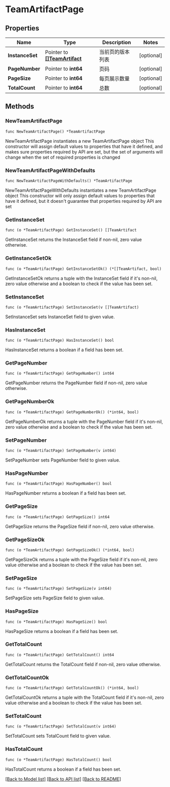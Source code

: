# TeamArtifactPage

## Properties

Name | Type | Description | Notes
------------ | ------------- | ------------- | -------------
**InstanceSet** | Pointer to [**[]TeamArtifact**](TeamArtifact.md) | 当前页的版本列表 | [optional] 
**PageNumber** | Pointer to **int64** | 页码 | [optional] 
**PageSize** | Pointer to **int64** | 每页展示数量 | [optional] 
**TotalCount** | Pointer to **int64** | 总数 | [optional] 

## Methods

### NewTeamArtifactPage

`func NewTeamArtifactPage() *TeamArtifactPage`

NewTeamArtifactPage instantiates a new TeamArtifactPage object
This constructor will assign default values to properties that have it defined,
and makes sure properties required by API are set, but the set of arguments
will change when the set of required properties is changed

### NewTeamArtifactPageWithDefaults

`func NewTeamArtifactPageWithDefaults() *TeamArtifactPage`

NewTeamArtifactPageWithDefaults instantiates a new TeamArtifactPage object
This constructor will only assign default values to properties that have it defined,
but it doesn't guarantee that properties required by API are set

### GetInstanceSet

`func (o *TeamArtifactPage) GetInstanceSet() []TeamArtifact`

GetInstanceSet returns the InstanceSet field if non-nil, zero value otherwise.

### GetInstanceSetOk

`func (o *TeamArtifactPage) GetInstanceSetOk() (*[]TeamArtifact, bool)`

GetInstanceSetOk returns a tuple with the InstanceSet field if it's non-nil, zero value otherwise
and a boolean to check if the value has been set.

### SetInstanceSet

`func (o *TeamArtifactPage) SetInstanceSet(v []TeamArtifact)`

SetInstanceSet sets InstanceSet field to given value.

### HasInstanceSet

`func (o *TeamArtifactPage) HasInstanceSet() bool`

HasInstanceSet returns a boolean if a field has been set.

### GetPageNumber

`func (o *TeamArtifactPage) GetPageNumber() int64`

GetPageNumber returns the PageNumber field if non-nil, zero value otherwise.

### GetPageNumberOk

`func (o *TeamArtifactPage) GetPageNumberOk() (*int64, bool)`

GetPageNumberOk returns a tuple with the PageNumber field if it's non-nil, zero value otherwise
and a boolean to check if the value has been set.

### SetPageNumber

`func (o *TeamArtifactPage) SetPageNumber(v int64)`

SetPageNumber sets PageNumber field to given value.

### HasPageNumber

`func (o *TeamArtifactPage) HasPageNumber() bool`

HasPageNumber returns a boolean if a field has been set.

### GetPageSize

`func (o *TeamArtifactPage) GetPageSize() int64`

GetPageSize returns the PageSize field if non-nil, zero value otherwise.

### GetPageSizeOk

`func (o *TeamArtifactPage) GetPageSizeOk() (*int64, bool)`

GetPageSizeOk returns a tuple with the PageSize field if it's non-nil, zero value otherwise
and a boolean to check if the value has been set.

### SetPageSize

`func (o *TeamArtifactPage) SetPageSize(v int64)`

SetPageSize sets PageSize field to given value.

### HasPageSize

`func (o *TeamArtifactPage) HasPageSize() bool`

HasPageSize returns a boolean if a field has been set.

### GetTotalCount

`func (o *TeamArtifactPage) GetTotalCount() int64`

GetTotalCount returns the TotalCount field if non-nil, zero value otherwise.

### GetTotalCountOk

`func (o *TeamArtifactPage) GetTotalCountOk() (*int64, bool)`

GetTotalCountOk returns a tuple with the TotalCount field if it's non-nil, zero value otherwise
and a boolean to check if the value has been set.

### SetTotalCount

`func (o *TeamArtifactPage) SetTotalCount(v int64)`

SetTotalCount sets TotalCount field to given value.

### HasTotalCount

`func (o *TeamArtifactPage) HasTotalCount() bool`

HasTotalCount returns a boolean if a field has been set.


[[Back to Model list]](../README.md#documentation-for-models) [[Back to API list]](../README.md#documentation-for-api-endpoints) [[Back to README]](../README.md)


